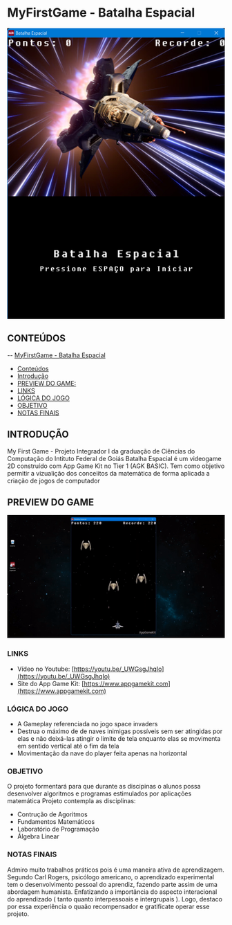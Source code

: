 # MyFirstGame - Batalha Espacial
![preview-menu](https://github.com/eubrunors/MyFirstGame/blob/master/preview-menu.png)

## CONTEÚDOS

-- [MyFirstGame - Batalha Espacial](#MyFirstGmae---Batalha-Espacial)
  - [Conteúdos](#CONTEÚDOS)
  - [Introdução](#INTRODUÇÃO)
  - [PREVIEW DO GAME:](#PREVIEW-DO-GAME)
  - [LINKS](#LINKS)
  - [LÓGICA DO JOGO](#LÓGICA-DO-JOGO)
  - [OBJETIVO](#OBJETIVO)
  - [NOTAS FINAIS](#NOTAS-FINAIS)

## INTRODUÇÃO
My First Game - Projeto Integrador I da graduação de Ciências do Computação do Intituto Federal de Goiás
Batalha Espacial é um videogame 2D construído com App Game Kit no Tier 1 (AGK BASIC). 
Tem como objetivo permitir a vizualição dos conceiitos da matemática de forma aplicada a criação de jogos de computador 

## PREVIEW DO GAME
![preview-batalha-espacial](https://github.com/eubrunors/MyFirstGame/blob/master/preview_batalha_espacial.gif)

### LINKS

- Vídeo no Youtube: [https://youtu.be/_UWGsgJhqIo](https://youtu.be/_UWGsgJhqIo)
- Site do App Game Kit: [https://www.appgamekit.com](https://www.appgamekit.com)

### LÓGICA DO JOGO

- A Gameplay referenciada no jogo space invaders
- Destrua o máximo de de naves inimigas possíveis sem ser atingidas por elas e não deixá-las atingir o limite de tela enquanto elas se movimenta em sentido vertical até o fim da tela 
- Movimentação da nave do player feita apenas na horizontal 

### OBJETIVO

O projeto formentará para que durante as discipinas o alunos possa desenvolver algoritmos e programas estimulados por aplicações matemática
Projeto contempla as disciplinas:
- Contrução de Agoritmos
- Fundamentos Matemáticos
- Laboratório de Programação
- Álgebra Linear 


### NOTAS FINAIS

Admiro muito trabalhos práticos pois é uma maneira ativa de aprendizagem.
Segundo Carl Rogers, psicólogo americano, o aprendizado experimental tem o desenvolvimento pessoal do aprendiz, fazendo parte assim de uma abordagem humanista. Enfatizando a importância do aspecto interacional do aprendizado ( tanto quanto interpessoais e intergrupais ).
Logo, destaco por essa experiência o quaão recompensador e gratificate operar esse projeto.

